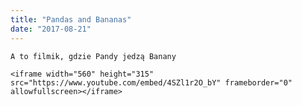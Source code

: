 ```yaml
---
title: "Pandas and Bananas"
date: "2017-08-21"
---
```


    A to filmik, gdzie Pandy jedzą Banany

    <iframe width="560" height="315" src="https://www.youtube.com/embed/4SZl1r2O_bY" frameborder="0" allowfullscreen></iframe>